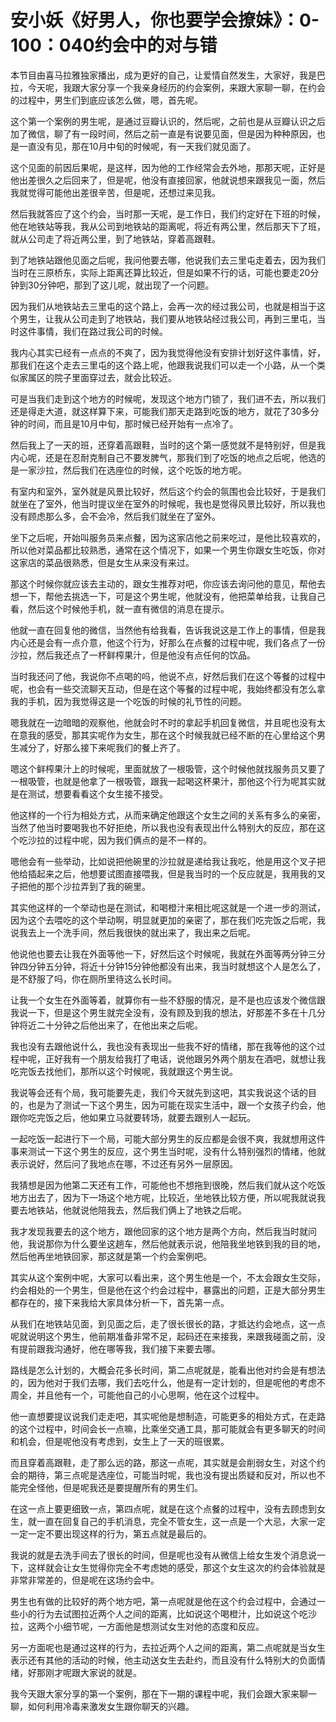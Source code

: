 # 安小妖《好男人，你也要学会撩妹》：0-100：040约会中的对与错

本节目由喜马拉雅独家播出，成为更好的自己，让爱情自然发生，大家好，我是巴拉，今天呢，我跟大家分享一个我亲身经历的约会案例，来跟大家聊一聊，在约会的过程中，男生们到底应该怎么做，嗯，首先呢。

这个第一个案例的男生呢，是通过豆瓣认识的，然后呢，之前也是从豆瓣认识之后加了微信，聊了有一段时间，然后之前一直是有说要见面，但是因为种种原因，也是一直没有见，那在10月中旬的时候呢，有一天我们就见面了。

这个见面的前因后果呢，是这样，因为他的工作经常会去外地，那那天呢，正好是他出差很久之后回来了，但是呢，他没有直接回家，他就说想来跟我见一面，然后我就觉得可能他出差很辛苦，但是呢，还想过来见我。

然后我就答应了这个约会，当时那一天呢，是工作日，我们约定好在下班的时候，他在地铁站等我，我从公司到地铁站的距离呢，将近有两公里，然后那天下了班，就从公司走了将近两公里，到了地铁站，穿着高跟鞋。

到了地铁站跟他见面之后呢，我问他要去哪，他说我们去三里屯走着去，因为我们当时在三原桥东，实际上距离还算比较近，但是如果不行的话，可能也要走20分钟到30分钟吧，那到了这儿呢，就出现了一个问题。

因为我们从地铁站去三里屯的这个路上，会再一次的经过我公司，也就是相当于这个男生，让我从公司走到了地铁站，我们要从地铁站经过我公司，再到三里屯，当时这件事情，我们在路过我公司的时候。

我内心其实已经有一点点的不爽了，因为我觉得他没有安排计划好这件事情，好，那我们在这个走去三里屯的这个路上呢，他跟我说我们可以走一个小路，从一个类似家属区的院子里面穿过去，就会比较近。

可是当我们走到这个地方的时候呢，发现这个地方门锁了，我们进不去，所以我们还是得走大道，就这样算下来，可能我们那天走路到吃饭的地方，就花了30多分钟的时间，而且是10月中旬，那时候已经开始有一点冷了。

然后我上了一天的班，还穿着高跟鞋，当时的这个第一感觉就不是特别好，但是我内心呢，还是在忍耐克制自己不要发脾气，那我们到了吃饭的地点之后呢，他选的是一家沙拉，然后我们在选座位的时候，这个吃饭的地方呢。

有室内和室外，室外就是风景比较好，然后这个约会的氛围也会比较好，于是我们就坐在了室外，他当时提议坐在室外的时候呢，我也是觉得风景比较好，所以我也没有顾虑那么多，会不会冷，然后我们就坐在了室外。

坐下之后呢，开始叫服务员来点餐，因为这家店他之前来吃过，是他比较喜欢的，所以他对菜品都比较熟悉，通常在这个情况下，如果一个男生你跟女生吃饭，你对这家店的菜品很熟悉，但是女生从来没有来过。

那这个时候你就应该去主动的，跟女生推荐对吧，你应该去询问他的意见，帮他去想一下，帮他去挑选一下，可是这个男生呢，他就没有，他把菜单给我，让我自己看，然后这个时候他手机，就一直有微信的消息在提示。

他就一直在回复他的微信，当然他有给我看，告诉我说这是工作上的事情，但是我内心还是会有一点介意，他这个行为，好那么在点餐的过程中呢，我们各点了一份沙拉，然后我还点了一杯鲜榨果汁，但是他没有点任何的饮品。

当时我还问了他，我说你不点喝的吗，他说不点，好然后我们在这个等餐的过程中呢，也会有一些交流聊天互动，但是在这个等餐的过程中呢，我始终都没有怎么拿我的手机，因为我觉得这是一个吃饭的时候的礼节性的问题。

嗯我就在一边暗暗的观察他，他就会时不时的拿起手机回复微信，并且呢也没有太在意我的感受，那其实呢作为女生，那在这个时候我就已经不断的在心里给这个男生减分了，好那么接下来呢我们的餐上齐了。

嗯这个鲜榨果汁上的时候呢，里面就放了一根吸管，这个时候他就找服务员又要了一根吸管，也就是他拿了一根吸管，跟我一起喝这杯果汁，那他这个行为呢其实就是在测试，想要看看这个女生接不接受。

他这样的一个行为相处方式，从而来确定他跟这个女生之间的关系有多么的亲密，当然了他当时要喝我也不好拒绝，所以我也没有表现出什么特别大的反应，那在这个吃沙拉的过程中呢，因为我们俩点的是不一样的。

嗯他会有一些举动，比如说把他碗里的沙拉就是递给我让我吃，他是用这个叉子把他给插起来之后，他想要试图直接喂我，但是我当时的一个反应就是，我用我的叉子把他的那个沙拉弄到了我的碗里。

其实他这样的一个举动也是在测试，和喝橙汁来相比呢这就是一个进一步的测试，因为这个去喂吃的这个举动啊，明显就更加的亲密了，那在我们吃完饭之后呢，我说我去上一个洗手间，然后我很快的就出来了，我出来之后呢。

他说他也要去让我在外面等他一下，好然后这个时候呢，我就在外面等两分钟三分钟四分钟五分钟，将近十分钟15分钟他都没有出来，我当时就想这个人是怎么了，是不舒服了吗，你在厕所里待这么长时间。

让我一个女生在外面等着，就算你有一些不舒服的情况，是不是也应该发个微信跟我说一下，但是这个男生就完全没有，没有顾及到我的想法，好那差不多在十几分钟将近二十分钟之后他出来了，在他出来之后呢。

我也没有去跟他说什么，我也没有表现出一些我不好的情绪，那在我等他的这个过程中呢，正好我有一个朋友给我打了电话，说他跟另外两个朋友在酒吧，就想让我吃完饭去找他们，那所以这个时候呢，我就跟这个男生说。

我说等会还有个局，我可能要先走，我们今天就先到这吧，其实我说这个话的目的，也是为了测试一下这个男生，因为可能在现实生活中，跟一个女孩子约会，他跟你吃完饭之后，他如果立马就要转场，就要去跟别人一起玩。

一起吃饭一起进行下一个局，可能大部分男生的反应都是会很不爽，我就想用这件事来测试一下这个男生的反应，这个男生当时呢，没有什么特别强烈的情绪，他就表示说好，然后问了我地点在哪，不过还有另外一层原因。

我猜想是因为他第二天还有工作，可能他也不想拖到很晚，然后我们就从这个吃饭地方出去了，因为下一场这个地方呢，比较近，坐地铁比较方便，所以呢我就说我要去地铁站，他就说他陪我去，然后我们俩上了地铁之后呢。

我才发现我要去的这个地方，跟他回家的这个地方是两个方向，然后我当时就问他，我说那你为什么要坐这趟车，然后他就表示说，他陪我坐地铁到我的目的地，然后他再坐地铁回家，那这就是第一个约会案例吧。

其实从这个案例中呢，大家可以看出来，这个男生他是一个，不太会跟女生交际，约会相处的一个男生，但是他在这个约会过程中，暴露出的问题，正是大部分男生都存在的，接下来我给大家具体分析一下，首先第一点。

从我们在地铁站见面，到见面之后，走了很长很长的路，才抵达约会地点，这一点呢就说明这个男生，他前期准备非常不足，起码还在来接我，来跟我碰面之前，没有提前跟我沟通好，他在哪等我，我们接下来要去哪。

路线是怎么计划的，大概会花多长时间，第二点呢就是，能看出他对约会是有想法的，因为他对于我们去哪，我们去吃什么，他是有一定计划的，但是呢他的考虑不周全，并且他有一个，可能他自己的小心思啊，他在这个过程中。

他一直想要提议说我们走走吧，其实呢他是想制造，可能更多的相处方式，在走路的这个过程中，时间会长一点嘛，比乘坐交通工具，那可能就会有更多聊天的时间和机会，但是呢他没有考虑到，女生上了一天的班很累。

而且穿着高跟鞋，走了那么远的路，那这一点呢，其实就是会削弱女生，对这个约会的期待，第三点呢是选座位，可能当时呢，我也没有提出质疑和反对，所以也不能完全怪他，但是呢我还是要提醒所有的男生们。

在这一点上要更细致一点，第四点呢，就是在这个点餐的过程中，没有去顾虑到女生，就一直在回复自己的手机消息，完全不管女生，这一点是一个大忌，大家一定一定一定不要出现这样的行为，第五点就是最后的。

我说的就是去洗手间去了很长的时间，但是呢也没有从微信上给女生发个消息说一下，这样就会让女生觉得你完全不考虑她的感受，那这个女生这次的约会体验就是非常非常差的，但是呢在这场约会中。

男生也有做的比较好的两个地方吧，第一点呢就是他在这个约会过程中，会通过一些小的行为去试图拉近两个人之间的距离，比如说这个喝橙汁，比如说这个吃沙拉，这两个小细节呢，一方面他是想测试女生对他的态度和反应。

另一方面呢也是通过这样的行为，去拉近两个人之间的距离，第二点呢就是当女生表示还有其他的活动的时候，他主动送女生去赴约，而且没有什么特别大的负面情绪，好那刚才呢跟大家说的就是。

我今天跟大家分享的第一个案例，那在下一期的课程中呢，我们会跟大家来聊一聊，如何利用冷毒来激发女生跟你聊天的兴趣。